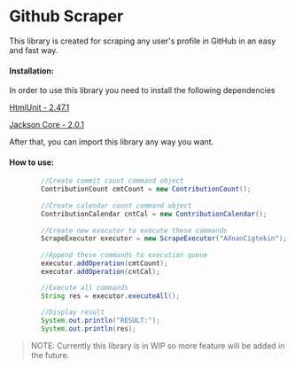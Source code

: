 # Github Scraper

This library is created for scraping any user's profile in GitHub in an easy and fast way.


#### Installation:
In order to use this library you need to install the following dependencies

[HtmlUnit - 2.47.1](https://mvnrepository.com/artifact/net.sourceforge.htmlunit/htmlunit/2.47.1)

[Jackson Core - 2.0.1](https://mvnrepository.com/artifact/com.fasterxml.jackson.core/jackson-core/2.0.1)

After that, you can import this library any way you want.

#### How to use:
```java
    	//Create commit count command object
    	ContributionCount cmtCount = new ContributionCount();
    	
    	//Create calendar count command object
    	ContributionCalendar cntCal = new ContributionCalendar();
    	
    	//Create new executor to execute these commands
    	ScrapeExecutor executor = new ScrapeExecutor("AdnanCigtekin");
    	
    	//Append these commands to execution queue
    	executor.addOperation(cmtCount);
    	executor.addOperation(cntCal);

    	//Execute all commands
    	String res = executor.executeAll();
    	
    	//Display result
    	System.out.println("RESULT:");
    	System.out.println(res);
```
> NOTE: Currently this library is in WIP so more feature will be added in the future.